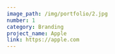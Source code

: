 ```yaml
---
image_path: /img/portfolio/2.jpg
number: 1
category: Branding
project_name: Apple
link: https://apple.com
---
```

